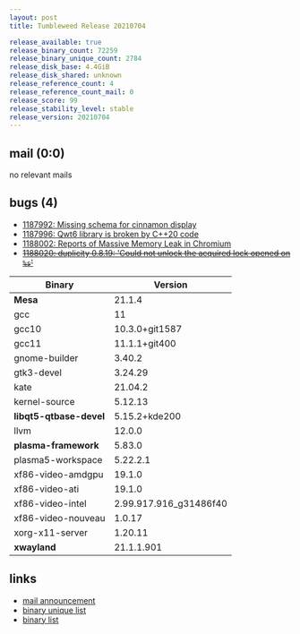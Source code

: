 ```yaml
---
layout: post
title: Tumbleweed Release 20210704

release_available: true
release_binary_count: 72259
release_binary_unique_count: 2784
release_disk_base: 4.4GiB
release_disk_shared: unknown
release_reference_count: 4
release_reference_count_mail: 0
release_score: 99
release_stability_level: stable
release_version: 20210704
---
```


## mail (0:0)

no relevant mails

## bugs (4)

<!--more-->

- [1187992: Missing schema for cinnamon display](https://bugzilla.opensuse.org/show_bug.cgi?id=1187992)
- [1187996: Qwt6 library is broken by C++20 code](https://bugzilla.opensuse.org/show_bug.cgi?id=1187996)
- [1188002: Reports of Massive Memory Leak in Chromium](https://bugzilla.opensuse.org/show_bug.cgi?id=1188002)
- ~~[1188020: duplicity 0.8.19: 'Could not unlock the acquired lock opened on `%s`'](https://bugzilla.opensuse.org/show_bug.cgi?id=1188020)~~

Binary | Version
--- | ---
**Mesa** | 21.1.4
gcc | 11
gcc10 | 10.3.0+git1587
gcc11 | 11.1.1+git400
gnome-builder | 3.40.2
gtk3-devel | 3.24.29
kate | 21.04.2
kernel-source | 5.12.13
**libqt5-qtbase-devel** | 5.15.2+kde200
llvm | 12.0.0
**plasma-framework** | 5.83.0
plasma5-workspace | 5.22.2.1
xf86-video-amdgpu | 19.1.0
xf86-video-ati | 19.1.0
xf86-video-intel | 2.99.917.916_g31486f40
xf86-video-nouveau | 1.0.17
xorg-x11-server | 1.20.11
**xwayland** | 21.1.1.901

## links

- [mail announcement](https://lists.opensuse.org/archives/list/factory@lists.opensuse.org/thread/MRM3IXQ75YSCLPWGTMRRLOXVUU74Z72Q)
- [binary unique list](http://download.opensuse.org/history/20210704/rpm.unique.list)
- [binary list](http://download.opensuse.org/history/20210704/rpm.list)
